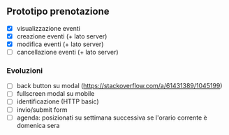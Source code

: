 ## Prototipo prenotazione

- [x] visualizzazione eventi
- [x] creazione eventi (+ lato server)
- [x] modifica eventi (+ lato server)
- [ ] cancellazione eventi (+ lato server)

### Evoluzioni

- [ ] back button su modal (https://stackoverflow.com/a/61431389/1045199)
- [ ] fullscreen modal su mobile
- [ ] identificazione (HTTP basic)
- [ ] invio/submit form
- [ ] agenda: posizionati su settimana successiva se l'orario corrente è domenica sera
